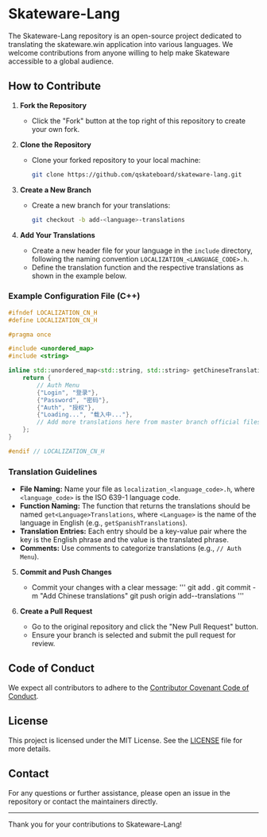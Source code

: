 # Skateware-Lang

The Skateware-Lang repository is an open-source project dedicated to translating the skateware.win application into various languages. We welcome contributions from anyone willing to help make Skateware accessible to a global audience.

## How to Contribute

1. **Fork the Repository**
    - Click the "Fork" button at the top right of this repository to create your own fork.

2. **Clone the Repository**
    - Clone your forked repository to your local machine:
      ```sh
      git clone https://github.com/qskateboard/skateware-lang.git
      ```

3. **Create a New Branch**
    - Create a new branch for your translations:
      ```sh
      git checkout -b add-<language>-translations
      ```

4. **Add Your Translations**
    - Create a new header file for your language in the `include` directory, following the naming convention `LOCALIZATION_<LANGUAGE_CODE>.h`.
    - Define the translation function and the respective translations as shown in the example below.

### Example Configuration File (C++)

```cpp
#ifndef LOCALIZATION_CN_H
#define LOCALIZATION_CN_H

#pragma once

#include <unordered_map>
#include <string>

inline std::unordered_map<std::string, std::string> getChineseTranslations() {
    return {
        // Auth Menu
        {"Login", "登录"},
        {"Password", "密码"},
        {"Auth", "授权"},
        {"Loading...", "载入中..."},
        // Add more translations here from master branch official files
    };
}

#endif // LOCALIZATION_CN_H
```

### Translation Guidelines

- **File Naming:** Name your file as `localization_<language_code>.h`, where `<language_code>` is the ISO 639-1 language code.
- **Function Naming:** The function that returns the translations should be named `get<Language>Translations`, where `<Language>` is the name of the language in English (e.g., `getSpanishTranslations`).
- **Translation Entries:** Each entry should be a key-value pair where the key is the English phrase and the value is the translated phrase.
- **Comments:** Use comments to categorize translations (e.g., `// Auth Menu`).

5. **Commit and Push Changes**
    - Commit your changes with a clear message:
      '''
      git add .
      git commit -m "Add Chinese translations"
      git push origin add-<language>-translations
      '''

6. **Create a Pull Request**
    - Go to the original repository and click the "New Pull Request" button.
    - Ensure your branch is selected and submit the pull request for review.

## Code of Conduct

We expect all contributors to adhere to the [Contributor Covenant Code of Conduct](https://www.contributor-covenant.org/version/2/0/code_of_conduct/).

## License

This project is licensed under the MIT License. See the [LICENSE](LICENSE) file for more details.

## Contact

For any questions or further assistance, please open an issue in the repository or contact the maintainers directly.

---

Thank you for your contributions to Skateware-Lang!
